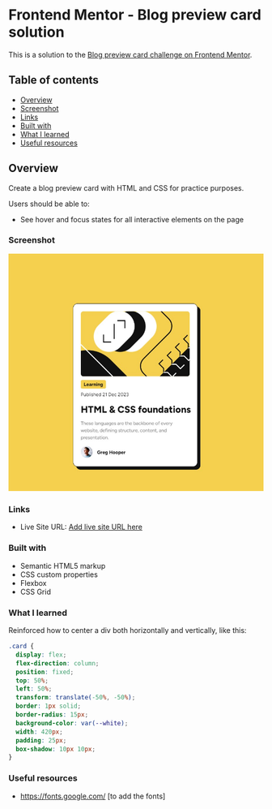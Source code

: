 # Frontend Mentor - Blog preview card solution

This is a solution to the [Blog preview card challenge on Frontend Mentor](https://www.frontendmentor.io/challenges/blog-preview-card-ckPaj01IcS). 

## Table of contents

- [Overview](#overview)
- [Screenshot](#screenshot)
- [Links](#links)
- [Built with](#built-with)
- [What I learned](#what-i-learned)
- [Useful resources](#useful-resources)



## Overview
Create a blog preview card with HTML and CSS for practice purposes. 

Users should be able to:

- See hover and focus states for all interactive elements on the page

### Screenshot

![](./assets/images/the_screenshot.jpg)


### Links

- Live Site URL: [Add live site URL here](https://your-live-site-url.com)

### Built with

- Semantic HTML5 markup
- CSS custom properties
- Flexbox
- CSS Grid

### What I learned

Reinforced how to center a div both horizontally and vertically, like this: 

```css
.card {
  display: flex;
  flex-direction: column;
  position: fixed;
  top: 50%;
  left: 50%;
  transform: translate(-50%, -50%);
  border: 1px solid;
  border-radius: 15px;
  background-color: var(--white);
  width: 420px;
  padding: 25px;
  box-shadow: 10px 10px;
}
```
### Useful resources

- https://fonts.google.com/ [to add the fonts]
